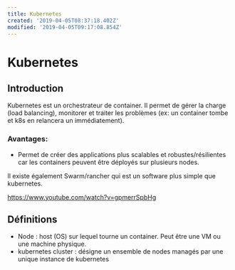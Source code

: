 ```yaml
---
title: Kubernetes
created: '2019-04-05T08:37:18.402Z'
modified: '2019-04-05T09:17:08.854Z'
---
```


# Kubernetes
## Introduction
Kubernetes est un orchestrateur de container.
Il permet de gérer la charge (load balancing), monitorer et traiter les problèmes (ex: un container tombe et k8s en relancera un immédiatement).

### Avantages:
- Permet de créer des applications plus scalables et robustes/résilientes car les containers peuvent être déployés sur plusieurs nodes.


Il existe également Swarm/rancher qui est un software plus simple que kubernetes.

https://www.youtube.com/watch?v=gpmerrSpbHg

## Définitions
- Node : host (OS) sur lequel tourne un container. Peut être une VM ou une machine physique.
- kubernetes cluster : désigne un ensemble de nodes managés par une unique instance de kubernetes
